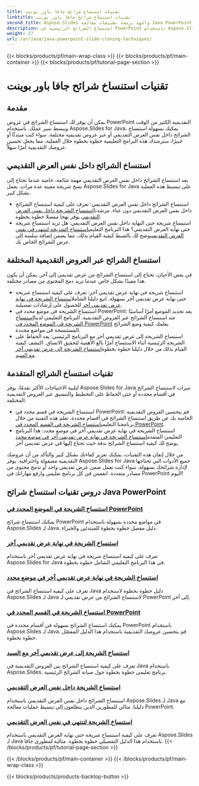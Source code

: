 ```yaml
---
title: تقنيات استنساخ شرائح جافا باور بوينت
linktitle: تقنيات استنساخ شرائح جافا باور بوينت
second_title: Aspose.Slides واجهة برمجة تطبيقات معالجة Java PowerPoint
description: استنساخ الشرائح الرئيسية في PowerPoint باستخدام Aspose.Slides لـ Java. تعلم كيفية استنساخ الشرائح داخل نفس العرض التقديمي أو عبر العروض التقديمية بسلاسة.
weight: 27
url: /ar/java/java-powerpoint-slide-cloning-techniques/
---
```


{{< blocks/products/pf/main-wrap-class >}}
{{< blocks/products/pf/main-container >}}
{{< blocks/products/pf/tutorial-page-section >}}

# تقنيات استنساخ شرائح جافا باور بوينت

##  مقدمة

يمكن أن يوفر لك استنساخ الشرائح في عروض PowerPoint التقديمية الكثير من الوقت ويبسط سير عملك. باستخدام Aspose.Slides for Java، يمكنك بسهولة استنساخ الشرائح داخل نفس العرض التقديمي أو عبر عروض تقديمية مختلفة. سواء كنت مبتدئًا أو خبيرًا، سترشدك هذه البرامج التعليمية خطوة بخطوة خلال العملية، مما يجعل تحسين عروضك التقديمية أمرًا سهلاً.

## استنساخ الشرائح داخل نفس العرض التقديمي

يعد استنساخ الشرائح داخل نفس العرض التقديمي مهمة شائعة، خاصة عندما تحتاج إلى نسخ شريحة معينة عدة مرات. يعمل Aspose.Slides for Java على تبسيط هذه العملية بشكل كبير.

-  استنساخ الشرائح داخل نفس العرض التقديمي: تعرف على كيفية استنساخ الشرائح داخل نفس العرض التقديمي دون عناء. مرشدنا[استنساخ الشريحة داخل نفس العرض التقديمي](./clone-slide-within-same-presentation-powerpoint/) يوفر نهجا مفصلا خطوة بخطوة.
-  استنساخ شريحة حتى النهاية داخل نفس العرض التقديمي: هل تريد استنساخ شريحة حتى نهاية العرض التقديمي؟ هذا البرنامج التعليمي[استنساخ الشريحة لتنتهي في نفس العرض التقديمي](./clone-slide-end-within-same-presentation-powerpoint/)يوضح لك بالضبط كيفية القيام بذلك، مما يضمن إضافة سلسة إلى عرض الشرائح الخاص بك.

## استنساخ الشرائح عبر العروض التقديمية المختلفة

في بعض الأحيان، تحتاج إلى استنساخ الشرائح من عرض تقديمي إلى آخر. يمكن أن يكون هذا مفيدًا بشكل خاص عندما تريد دمج المحتوى من مصادر مختلفة.

-  استنساخ شريحة في نهاية عرض تقديمي آخر: تعرف على كيفية استنساخ شريحة حتى نهاية عرض تقديمي آخر بسهولة. اتبع دليلنا الشامل[استنساخ الشريحة في نهاية عرض تقديمي آخر](./clone-slide-end-another-presentation-powerpoint/) للحصول على إرشادات تفصيلية.
-  استنساخ الشريحة في موضع محدد في PowerPoint: يعد تحديد الموضع أمرًا أساسيًا عند استنساخ الشرائح عبر العروض التقديمية. البرنامج التعليمي لدينا[استنساخ الشريحة في الموضع المحدد في PowerPoint](./clone-slide-specified-position-powerpoint/) يعلمك كيفية وضع الشرائح المستنسخة في مواضع محددة.
-  استنساخ الشريحة إلى عرض تقديمي آخر مع البرنامج الرئيسي: يعد الحفاظ على الشريحة الرئيسية أثناء الاستنساخ أمرًا بالغ الأهمية لتحقيق الاتساق. اكتشف كيفية القيام بذلك من خلال دليلنا خطوة بخطوة[استنساخ الشريحة إلى عرض تقديمي آخر مع السيد](./clone-slide-another-presentation-master-powerpoint/).

## تقنيات استنساخ الشرائح المتقدمة

لتلبية الاحتياجات الأكثر تقدمًا، يوفر Aspose.Slides for Java ميزات لاستنساخ الشرائح في أقسام محددة أو حتى الحفاظ على التخطيط والتنسيق عبر العروض التقديمية المختلفة.

-  استنساخ الشريحة في قسم محدد في PowerPoint: قم بتحسين العروض التقديمية الخاصة بك عن طريق استنساخ الشرائح في أقسام محددة. تعلم هذه التقنية من خلال برنامجنا التعليمي[استنساخ الشريحة في القسم المحدد في PowerPoint](./clone-slide-specified-section-powerpoint/).
-  استنساخ الشريحة في نهاية عرض تقديمي آخر في موضع محدد: هذا البرنامج التعليمي المتقدم[استنساخ الشريحة في نهاية عرض تقديمي آخر في موضع محدد](./clone-slide-end-another-specific-position-powerpoint/) يوضح لك كيفية استنساخ الشرائح بدقة حيث تحتاج إليها في عرض تقديمي آخر.

من خلال إتقان هذه التقنيات، يمكنك تعزيز كفاءتك بشكل كبير والتأكد من أن عروضك التقديمية مصقولة واحترافية. يوفر Aspose.Slides for Java جميع الأدوات التي تحتاجها لإدارة شرائحك بسهولة، سواء كنت تعمل ضمن عرض تقديمي واحد أو تدمج محتوى من مصادر متعددة. انغمس في كل برنامج تعليمي وارفع مهاراتك في PowerPoint اليوم!
## دروس تقنيات استنساخ شرائح Java PowerPoint
### [استنساخ الشريحة في الموضع المحدد في PowerPoint](./clone-slide-specified-position-powerpoint/)
يمكنك استنساخ شرائح PowerPoint في مواضع محددة بسهولة باستخدام Aspose.Slides لـ Java. دليل مفصل خطوة بخطوة للمبتدئين والخبراء.
### [استنساخ الشريحة في نهاية عرض تقديمي آخر](./clone-slide-end-another-presentation-powerpoint/)
تعرف على كيفية استنساخ شريحة في نهاية عرض تقديمي آخر باستخدام Aspose.Slides for Java في هذا البرنامج التعليمي الشامل خطوة بخطوة.
### [استنساخ الشريحة في نهاية عرض تقديمي آخر في موضع محدد](./clone-slide-end-another-specific-position-powerpoint/)
تعرف على كيفية استنساخ الشرائح في Java دليل خطوة بخطوة لاستخدام Aspose.Slides لـ Java لاستنساخ الشرائح من عرض تقديمي لـ PowerPoint إلى آخر.
### [استنساخ الشريحة في القسم المحدد في PowerPoint](./clone-slide-specified-section-powerpoint/)
يمكنك استنساخ الشرائح بسهولة في أقسام محددة في PowerPoint باستخدام Aspose.Slides لـ Java. قم بتحسين عروضك التقديمية باستخدام هذا الدليل المفصّل خطوة بخطوة.
### [استنساخ الشريحة إلى عرض تقديمي آخر مع السيد](./clone-slide-another-presentation-master-powerpoint/)
تعرف على كيفية استنساخ الشرائح بين العروض التقديمية في Java باستخدام Aspose.Slides. برنامج تعليمي خطوة بخطوة حول صيانة الشرائح الرئيسية.
### [استنساخ الشريحة داخل نفس العرض التقديمي](./clone-slide-within-same-presentation-powerpoint/)
استنساخ الشرائح داخل نفس العرض التقديمي باستخدام Aspose.Slides لـ Java مع دليلنا. مثالي للمطورين الذين يتطلعون إلى تبسيط عمليات معالجة PowerPoint.
### [استنساخ الشريحة لتنتهي في نفس العرض التقديمي](./clone-slide-end-within-same-presentation-powerpoint/)
تعرف على كيفية استنساخ شريحة حتى نهاية العرض التقديمي باستخدام Aspose.Slides لـ Java باستخدام هذا الدليل التفصيلي خطوة بخطوة. مثالية لمطوري جافا.
{{< /blocks/products/pf/tutorial-page-section >}}

{{< /blocks/products/pf/main-container >}}
{{< /blocks/products/pf/main-wrap-class >}}

{{< blocks/products/products-backtop-button >}}
